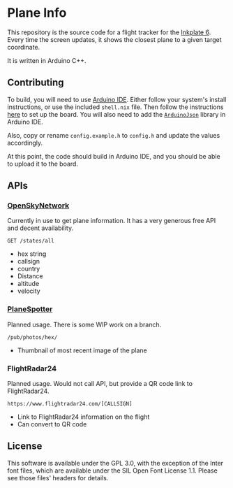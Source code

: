 # Plane Info

This repository is the source code for a flight tracker for the [Inkplate 6](https://soldered.com/product/inkplate-6-6-e-paper-board/). Every time the screen updates, it shows the closest plane to a given target coordinate.

It is written in Arduino C++.

## Contributing

To build, you will need to use [Arduino IDE](https://www.arduino.cc/en/software). Either follow your system's install instructions, or use the included `shell.nix` file. Then follow the instructions [here](https://inkplate.readthedocs.io/en/latest/get-started.html#arduino) to set up the board. You will also need to add the [`ArduinoJson`](https://arduinojson.org/) library in Arduino IDE.

Also, copy or rename `config.example.h` to `config.h` and update the values accordingly.

At this point, the code should build in Arduino IDE, and you should be able to upload it to the board.

## APIs

### [OpenSkyNetwork](https://openskynetwork.github.io/opensky-api/rest.html#all-state-vectors)

Currently in use to get plane information. It has a very generous free API and decent availability.

`GET /states/all`
* hex string
* callsign
* country
* Distance
* altitude
* velocity

### [PlaneSpotter](https://www.planespotters.net/photo/api)

Planned usage. There is some WIP work on a branch.

`/pub/photos/hex/`
* Thumbnail of most recent image of the plane

### FlightRadar24

Planned usage. Would not call API, but provide a QR code link to FlightRadar24.

`https://www.flightradar24.com/[CALLSIGN]`
* Link to FlightRadar24 information on the flight
* Can convert to QR code

## License

This software is available under the GPL 3.0, with the exception of the Inter font files, which are available under the SIL Open Font License 1.1. Please see those files' headers for details.
